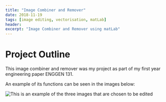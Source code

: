 ```yaml
---
title: "Image Combiner and Remover"
date: 2018-11-19
tags: [image editing, vectorisation, matLab]
header:
excerpt: "Image Combiner and Remover using matLab"
---
```


# Project Outline

This image combiner and remover was my project as part of my first year engineering paper ENGGEN 131.

An example of its functions can be seen in the images below:

<img src="{{ site.url }}{{ site.baseurl }}/images/Matlab Project/Overview.jpg" alt="This is an example of the three images that are chosen to be edited">
